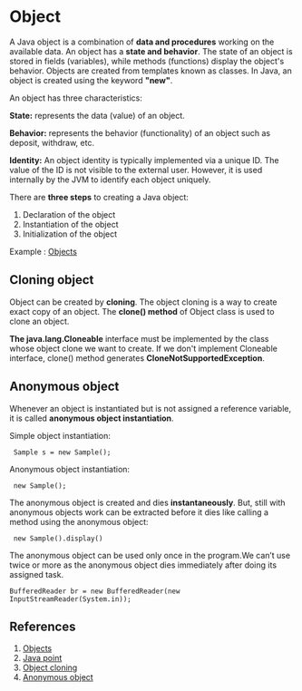# Object

A Java object is a combination of **data and procedures** working on the available data. An object has a **state and behavior**. The state of an object is stored in fields (variables), while methods (functions) display the object's behavior. Objects are created from templates known as classes. In Java, an object is created using the keyword **"new"**.

An object has three characteristics:

**State:** represents the data (value) of an object.

**Behavior:** represents the behavior (functionality) of an object such as deposit, withdraw, etc.

**Identity:** An object identity is typically implemented via a unique ID. The value of the ID is not
visible to the external user. However, it is used internally by the JVM to identify each object uniquely.

There are **three steps** to creating a Java object:

1. Declaration of the object
2. Instantiation of the object
3. Initialization of the object

Example : [Objects](../Java/src/Dog.java)

## Cloning object

Object can be created by **cloning**.
The object cloning is a way to create exact copy of an object. The **clone() method** of Object class is used to clone an object.

**The java.lang.Cloneable** interface must be implemented by the class whose object clone we want to create. If we don't implement Cloneable interface, clone() method generates **CloneNotSupportedException**.

## Anonymous object

Whenever an object is instantiated but is not assigned a reference variable, it is called **anonymous object instantiation**.

Simple object instantiation:

     Sample s = new Sample();

Anonymous object instantiation:

     new Sample();

The anonymous object is created and dies **instantaneously**. But, still  with anonymous objects work can be extracted before it dies like calling a method using the anonymous object:

     new Sample().display()

The anonymous object can be used only once in the program.We can’t use  twice or more as the anonymous object dies immediately after doing its assigned task.

    BufferedReader br = new BufferedReader(new InputStreamReader(System.in)); 

## References

1. [Objects](https://www.geeksforgeeks.org/classes-objects-java/)
2. [Java point](https://www.javatpoint.com/object-and-class-in-java)
3. [Object cloning](https://www.javatpoint.com/object-cloning)
4. [Anonymous object](https://www.quora.com/What-is-anonymous-object-instantiation)
